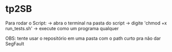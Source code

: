 # tp2SB
Para rodar o Script:
-> abra o terminal na pasta do script
-> digite 'chmod +x run_tests.sh'
-> execute como um programa qualquer

OBS: tente usar o repositório em uma pasta com o path curto pra não dar SegFault
